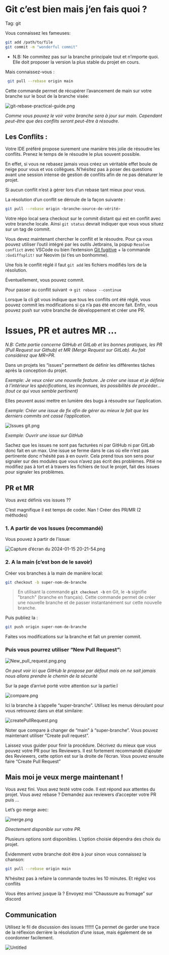# Git c’est bien mais j’en fais quoi ?

Tag: git

Vous connaissez les fameuses:

```bash
git add /path/to/file
git commit -m "wonderful commit"
```

- N.B: Ne commitez pas sur la branche principale tout et n’importe quoi. Elle doit proposer la version la plus stable du projet en cours.

Mais connaissez-vous :

```bash
 git pull --rebase origin main
```

Cette commande permet de récupérer l’avancement de main sur votre branche sur le
bout de la branche visée:

![git-rebase-practical-guide.png](image/utilisation/git-rebase-practical-guide.png)

*Comme vous pouvez le voir votre branche sera à jour sur main. Cependant peut-être que des conflits seront peut-être à résoudre.*

## Les Conflits :

Votre IDE préféré propose surement une manière très jolie de résoudre les conflits. Prenez le temps de le résoudre le plus souvent possible.

En effet, si vous ne rebasez jamais vous créez un véritable effet boule de neige pour vous et vos collègues. N’hésitez pas à poser des questions avant une session intense de gestion de conflits afin de ne pas dénaturer le projet.

Si aucun conflit n’est à gérer lors d’un rebase tant mieux pour vous.

La résolution d’un conflit se déroule de la façon suivante :

```bash
git pull --rebase origin <branche-source-de-vérité>
```

Votre répo local sera checkout sur le commit distant qui est en conflit avec votre branche locale. Ainsi `git status` devrait indiquer que vous vous situez sur un tag de commit.

Vous devez maintenant chercher le conflit et le résoudre. Pour ça vous pouvez utiliser l’outil intégré par les outils Jetbrains, la popup `Resolve conflict` avec VSCode ou bien l’extension [Git fugitive](https://github.com/tpope/vim-fugitive) + la commande `:Gvdiffsplit!` sur Neovim (si t’es un bonhomme).

Une fois le conflit réglé il faut `git add` les fichiers modifiés lors de la résolution.

Éventuellement, vous pouvez commit.

Pour passer au conflit suivant → `git rebase --continue`

Lorsque la cli git vous indique que tous les conflits ont été réglé, vous pouvez commit les modifications si ça n’a pas été encore fait. Enfin, vous pouvez push sur votre branche de développement et créer une PR.

# Issues, PR et autres MR …

*N.B: Cette partie concerne GitHub et GitLab et les bonnes pratiques, les PR (Pull Request sur Github) et MR (Merge Request sur GitLab). Au fait considérez que MR=PR.*

Dans un projets les “issues” permettent de définir les différentes
tâches après la conception du projet. 

*Exemple: Je veux créer une nouvelle feature. Je créer une issue et je définie à l’intérieur les
spécifications, les inconnues, les possibilités de procéder… (tout ce
qui vous semble pertinent)*

Elles peuvent aussi mettre en lumière des bugs à résoudre sur l’application.

*Exemple: Créer une issue de fix afin de gérer au mieux le fait que les derniers commits ont cassé l’application.* 

![Issues git.png](image/utilisation/Issues_git.png)

*Exemple: Ouvrir une issue sur GitHub*

Sachez que les issues ne sont pas facturées ni par GitHub ni par GitLab donc fait en un max. Une issue se ferme dans le cas où elle n’est pas pertinente donc n’hésité pas à en ouvrir. Cela prend tous son sens pour signaler sur des modules que vous n’avez pas écrit des problèmes.
Pitié ne modifiez pas à tort et à travers les fichiers de tout le projet, fait des issues pour signaler les problèmes.

## PR et MR

Vous avez définis vos issues ?? 

C’est magnifique il est temps de coder. Nan ! Créer des PR/MR (2 méthodes)

### 1. A partir de vos Issues (recommandé)

Vous pouvez à partir de l’issue:

![Capture d’écran du 2024-01-15 20-21-54.png](image/utilisation/Capture_dcran_du_2024-01-15_20-21-54.png)

### 2. A la main (c’est bon de le savoir)

 Créer vos branches à la main de manière local:

```bash
git checkout -b super-nom-de-branche
```

> En utilisant la commande **`git checkout -b`** en Git, le **`-b`** signifie "branch" (branche en français). Cette commande permet de créer une nouvelle branche et de passer instantanément sur cette nouvelle branche.
> 

Puis publiez la :

```bash
git push origin super-nom-de-branche
```

Faites vos modifications sur la branche et fait un premier commit.

### Puis vous pourrez utiliser “New Pull Request”:

![New_pull_request.png.png](image/utilisation/New_pull_request.png.png)

*On peut voir ici que GitHub le propose par défaut mais on ne sait jamais nous allons prendre le
chemin de la sécurité*

Sur la page d’arrivé porté votre attention sur la partie:î

![compare.png](image/utilisation/compare.png)

Ici la branche à s’appelle “super-branche”. Utilisez les menus
déroulant pour vous retrouvez dans un état similaire:

![createPullRequest.png](image/utilisation/createPullRequest.png)

Noter que compare à changer de “main” à “super-branche”. Vous pouvez
maintenant utiliser “Create pull request”. 

Laissez vous guider pour finir la procédure. Décrivez du mieux que vous pouvez votre PR pour les
Reviewers. Il est fortement recommandé d’ajouter des Reviewers, cette option est sur la droite de l’écran. Vous pouvez ensuite faire “Create Pull Request”

## Mais moi je veux merge maintenant !

Vous avez fini. Vous avez testé votre code. Il est répond aux attentes
du projet. Vous avez rebase ?  Demandez aux reviewers d’accepter votre PR puis …

Let’s go merge avec: 

![merge.png](image/utilisation/merge.png)

 *Directement disponible sur votre PR.* 

Plusieurs options sont disponibles. L’option choisie dépendra des choix du projet.

Évidemment votre branche doit être à jour sinon vous connaissez la
chanson:

```bash
git pull --rebase origin main
```

N’hésitez pas à refaire la commande toutes les 10 minutes. Et réglez vos conflits

Vous êtes arrivez jusque là ? Envoyez moi “Chaussure au fromage” sur discord

## Communication

Utilisez le fil de discussion des issues !!!!!!! Ça permet de garder une trace de la réflexion derrière la résolution d’une issue, mais également de se coordonner facilement.

![Untitled](image/utilisation/Untitled.png)